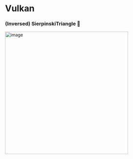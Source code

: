 # Vulkan

### (Inversed) SierpinskiTriangle 🚀

<img width="402" alt="image" src="https://user-images.githubusercontent.com/42661760/185668064-5ac39fcf-649c-4b34-bccf-95b6565826a4.png">
